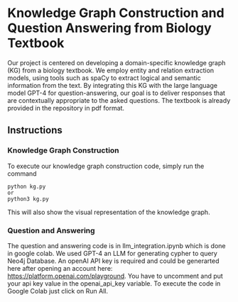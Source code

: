 # Knowledge Graph Construction and Question Answering from Biology Textbook
Our project is centered on developing a domain-specific knowledge graph (KG) from a biology textbook. We employ entity and relation extraction models, using tools such as spaCy to extract logical and semantic information from the text. By integrating this KG with the large language model GPT-4 for question-answering, our goal is to deliver responses that are contextually appropriate to the asked questions.
The textbook is already provided in the repository in pdf format.
## Instructions
### Knowledge Graph Construction
To execute our knowledge graph construction code, simply run the command
```
python kg.py
or 
python3 kg.py
```
This will also show the visual representation of the knowledge graph. 

### Question and Answering
The question and answering code is in llm_integration.ipynb which is done in google colab.
We used GPT-4 an LLM for generating cypher to query Neo4j Database.
An openAI API key is required and could be generarted here after opening an account here: https://platform.openai.com/playground.
You have to uncomment and put your api key value in the openai_api_key variable.
To execute the code in Google Colab just click on Run All.
